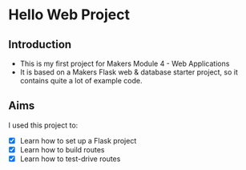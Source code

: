 # Hello Web Project

## Introduction

- This is my first project for Makers Module 4 - Web Applications
- It is based on a Makers Flask web & database starter project, so it contains quite a lot of example code.

## Aims

I used this project to:
- [x] Learn how to set up a Flask project
- [x] Learn how to build routes
- [x] Learn how to test-drive routes